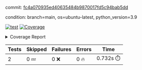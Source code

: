 commit: [fc4a070935ed40635484b9870017fd5c94bab5dd](https://github.com/rcmdnk/s3-reader/tree/fc4a070935ed40635484b9870017fd5c94bab5dd)

condition: branch=main, os=ubuntu-latest, python_version=3.9

[![test](https://github.com/rcmdnk/s3-reader/actions/workflows/test.yml/badge.svg)](https://github.com/rcmdnk/s3-reader/actions/runs/6400185367)
<a href="https://github.com/rcmdnk/s3-reader/blob/fc4a070935ed40635484b9870017fd5c94bab5dd/README.md"><img alt="Coverage" src="https://img.shields.io/badge/Coverage-43%25-orange.svg" /></a><details><summary>Coverage Report </summary><table><tr><th>File</th><th>Stmts</th><th>Miss</th><th>Cover</th><th>Missing</th></tr><tbody><tr><td colspan="5"><b>src/s3_reader</b></td></tr><tr><td>&nbsp; &nbsp;<a href="https://github.com/rcmdnk/s3-reader/blob/fc4a070935ed40635484b9870017fd5c94bab5dd/src/s3_reader/file.py">file.py</a></td><td>41</td><td>26</td><td>37%</td><td><a href="https://github.com/rcmdnk/s3-reader/blob/fc4a070935ed40635484b9870017fd5c94bab5dd/src/s3_reader/file.py#L24-L27">24&ndash;27</a>, <a href="https://github.com/rcmdnk/s3-reader/blob/fc4a070935ed40635484b9870017fd5c94bab5dd/src/s3_reader/file.py#L30-L31">30&ndash;31</a>, <a href="https://github.com/rcmdnk/s3-reader/blob/fc4a070935ed40635484b9870017fd5c94bab5dd/src/s3_reader/file.py#L35-L41">35&ndash;41</a>, <a href="https://github.com/rcmdnk/s3-reader/blob/fc4a070935ed40635484b9870017fd5c94bab5dd/src/s3_reader/file.py#L45-L50">45&ndash;50</a>, <a href="https://github.com/rcmdnk/s3-reader/blob/fc4a070935ed40635484b9870017fd5c94bab5dd/src/s3_reader/file.py#L53-L63">53&ndash;63</a></td></tr><tr><td><b>TOTAL</b></td><td><b>46</b></td><td><b>26</b></td><td><b>43%</b></td><td>&nbsp;</td></tr></tbody></table></details>

| Tests | Skipped | Failures | Errors | Time |
| ----- | ------- | -------- | -------- | ------------------ |
| 2 | 0 :zzz: | 0 :x: | 0 :fire: | 0.732s :stopwatch: |


